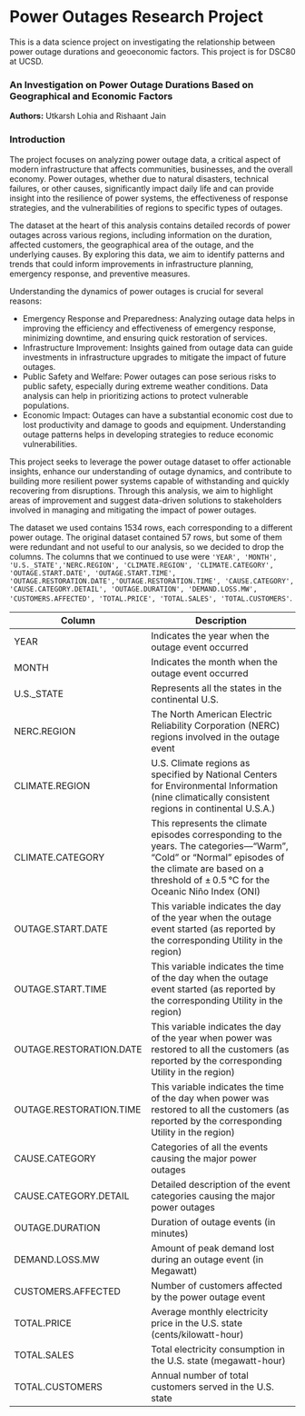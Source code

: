 # Power Outages Research Project
This is a data science project on investigating the relationship between power outage durations and geoeconomic factors. This project is for DSC80 at UCSD.


### An Investigation on Power Outage Durations Based on Geographical and Economic Factors
**Authors:** Utkarsh Lohia and Rishaant Jain

### Introduction
The project focuses on analyzing power outage data, a critical aspect of modern infrastructure that affects communities, businesses, and the overall economy. Power outages, whether due to natural disasters, technical failures, or other causes, significantly impact daily life and can provide insight into the resilience of power systems, the effectiveness of response strategies, and the vulnerabilities of regions to specific types of outages.

The dataset at the heart of this analysis contains detailed records of power outages across various regions, including information on the duration, affected customers, the geographical area of the outage, and the underlying causes. By exploring this data, we aim to identify patterns and trends that could inform improvements in infrastructure planning, emergency response, and preventive measures.

Understanding the dynamics of power outages is crucial for several reasons:

- Emergency Response and Preparedness: Analyzing outage data helps in improving the efficiency and effectiveness of emergency response, minimizing downtime, and ensuring quick restoration of services.
- Infrastructure Improvement: Insights gained from outage data can guide investments in infrastructure upgrades to mitigate the impact of future outages.
- Public Safety and Welfare: Power outages can pose serious risks to public safety, especially during extreme weather conditions. Data analysis can help in prioritizing actions to protect vulnerable populations.
- Economic Impact: Outages can have a substantial economic cost due to lost productivity and damage to goods and equipment. Understanding outage patterns helps in developing strategies to reduce economic vulnerabilities.

This project seeks to leverage the power outage dataset to offer actionable insights, enhance our understanding of outage dynamics, and contribute to building more resilient power systems capable of withstanding and quickly recovering from disruptions. Through this analysis, we aim to highlight areas of improvement and suggest data-driven solutions to stakeholders involved in managing and mitigating the impact of power outages.

The dataset we used contains 1534 rows, each corresponding to a different power outage. The original dataset contained 57 rows, but some of them were redundant and not useful to our analysis, so we decided to drop the columns. The columns that we continued to use were `'YEAR', 'MONTH', 'U.S._STATE','NERC.REGION', 'CLIMATE.REGION', 'CLIMATE.CATEGORY', 'OUTAGE.START.DATE', 'OUTAGE.START.TIME', 'OUTAGE.RESTORATION.DATE','OUTAGE.RESTORATION.TIME', 'CAUSE.CATEGORY', 'CAUSE.CATEGORY.DETAIL', 'OUTAGE.DURATION', 'DEMAND.LOSS.MW', 'CUSTOMERS.AFFECTED', 'TOTAL.PRICE', 'TOTAL.SALES', 'TOTAL.CUSTOMERS'`. 

| Column                     | Description |
| -------------------------- | ------- |
| YEAR                       | Indicates the year when the outage event occurred    |
| MONTH                      | Indicates the month when the outage event occurred     |
| U.S._STATE                 | Represents all the states in the continental U.S.    |
| NERC.REGION                | The North American Electric Reliability Corporation (NERC) regions involved in the outage event |
| CLIMATE.REGION             | U.S. Climate regions as specified by National Centers for Environmental Information (nine climatically consistent regions in continental U.S.A.)    |
| CLIMATE.CATEGORY           | This represents the climate episodes corresponding to the years. The categories—“Warm”, “Cold” or “Normal” episodes of the climate are based on a threshold of ± 0.5 °C for the Oceanic Niño Index (ONI)     |
| OUTAGE.START.DATE          | This variable indicates the day of the year when the outage event started (as reported by the corresponding Utility in the region)    |
| OUTAGE.START.TIME          | This variable indicates the time of the day when the outage event started (as reported by the corresponding Utility in the region)    |
| OUTAGE.RESTORATION.DATE    | This variable indicates the day of the year when power was restored to all the customers (as reported by the corresponding Utility in the region)    |
| OUTAGE.RESTORATION.TIME    | This variable indicates the time of the day when power was restored to all the customers (as reported by the corresponding Utility in the region) |
| CAUSE.CATEGORY             | Categories of all the events causing the major power outages    |
| CAUSE.CATEGORY.DETAIL      | Detailed description of the event categories causing the major power outages    |
| OUTAGE.DURATION            | Duration of outage events (in minutes)    |
| DEMAND.LOSS.MW             | Amount of peak demand lost during an outage event (in Megawatt) |
| CUSTOMERS.AFFECTED         | Number of customers affected by the power outage event    |
| TOTAL.PRICE                | Average monthly electricity price in the U.S. state (cents/kilowatt-hour)     |
| TOTAL.SALES                | Total electricity consumption in the U.S. state (megawatt-hour)   |
|TOTAL.CUSTOMERS             | Annual number of total customers served in the U.S. state        |





